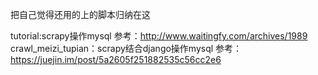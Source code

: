 把自己觉得还用的上的脚本归纳在这  
  
tutorial:scrapy操作mysql  参考：http://www.waitingfy.com/archives/1989  
crawl_meizi_tupian：scrapy结合django操作mysql  参考：https://juejin.im/post/5a2605f251882535c56cc2e6  